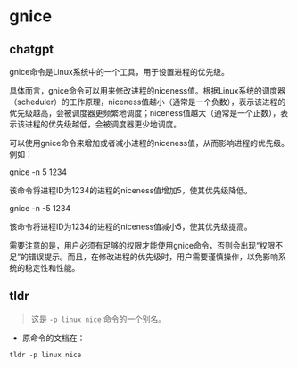 # gnice 
## chatgpt 
gnice命令是Linux系统中的一个工具，用于设置进程的优先级。

具体而言，gnice命令可以用来修改进程的niceness值。根据Linux系统的调度器（scheduler）的工作原理，niceness值越小（通常是一个负数），表示该进程的优先级越高，会被调度器更频繁地调度；niceness值越大（通常是一个正数），表示该进程的优先级越低，会被调度器更少地调度。

可以使用gnice命令来增加或者减小进程的niceness值，从而影响进程的优先级。例如：

gnice -n 5 1234 

该命令将进程ID为1234的进程的niceness值增加5，使其优先级降低。

gnice -n -5 1234 

该命令将进程ID为1234的进程的niceness值减小5，使其优先级提高。

需要注意的是，用户必须有足够的权限才能使用gnice命令，否则会出现“权限不足”的错误提示。而且，在修改进程的优先级时，用户需要谨慎操作，以免影响系统的稳定性和性能。 

## tldr 
 
> 这是 `-p linux nice` 命令的一个别名。

- 原命令的文档在：

`tldr -p linux nice`

